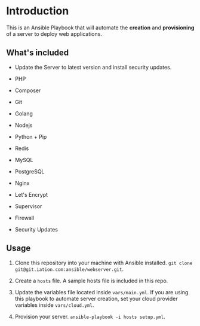 # Introduction

This is an Ansible Playbook that will automate the **creation** and **provisioning** of a server to deploy web applications.

## What's included

* Update the Server to latest version and install security updates.

* PHP

* Composer

* Git

* Golang

* Nodejs

* Python + Pip

* Redis

* MySQL

* PostgreSQL

* Nginx

* Let's Encrypt

* Supervisor

* Firewall

* Security Updates

## Usage

1. Clone this repository into your machine with Ansible installed. `git clone git@git.iation.com:ansible/webserver.git`.

2. Create a `hosts` file. A sample hosts file is included in this repo.

3. Update the variables file located inside `vars/main.yml`. If you are using this playbook to automate server creation, set your cloud provider variables inside `vars/cloud.yml`.

4. Provision your server. `ansible-playbook -i hosts setup.yml`.
